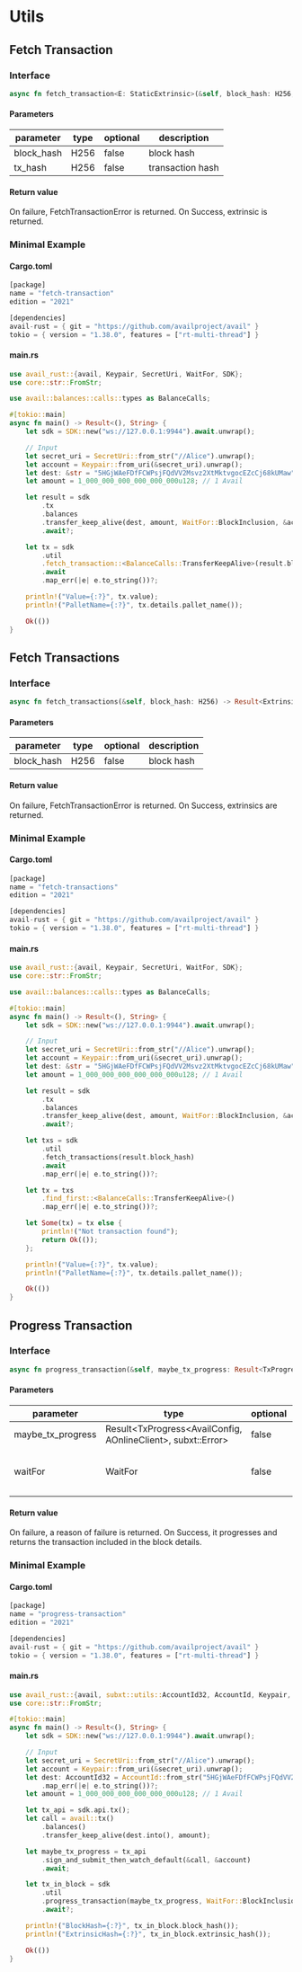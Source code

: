 # Utils

## Fetch Transaction

### Interface

```rust
async fn fetch_transaction<E: StaticExtrinsic>(&self, block_hash: H256, tx_hash: H256) -> Result<FoundExtrinsic<AvailConfig, AOnlineClient, E>, FetchTransactionError>;
```

#### Parameters

| parameter  | type | optional | description      |
| ---------- | ---- | -------- | ---------------- |
| block_hash | H256 | false    | block hash       |
| tx_hash    | H256 | false    | transaction hash |

#### Return value

On failure, FetchTransactionError is returned. On Success, extrinsic is returned.

### Minimal Example

#### Cargo.toml

```rust
[package]
name = "fetch-transaction"
edition = "2021"

[dependencies]
avail-rust = { git = "https://github.com/availproject/avail" }
tokio = { version = "1.38.0", features = ["rt-multi-thread"] }
```

#### main.rs

```rust
use avail_rust::{avail, Keypair, SecretUri, WaitFor, SDK};
use core::str::FromStr;

use avail::balances::calls::types as BalanceCalls;

#[tokio::main]
async fn main() -> Result<(), String> {
	let sdk = SDK::new("ws://127.0.0.1:9944").await.unwrap();

	// Input
	let secret_uri = SecretUri::from_str("//Alice").unwrap();
	let account = Keypair::from_uri(&secret_uri).unwrap();
	let dest: &str = "5HGjWAeFDfFCWPsjFQdVV2Msvz2XtMktvgocEZcCj68kUMaw"; // Eve
	let amount = 1_000_000_000_000_000_000u128; // 1 Avail

	let result = sdk
		.tx
		.balances
		.transfer_keep_alive(dest, amount, WaitFor::BlockInclusion, &account)
		.await?;

	let tx = sdk
		.util
		.fetch_transaction::<BalanceCalls::TransferKeepAlive>(result.block_hash, result.tx_hash)
		.await
		.map_err(|e| e.to_string())?;

	println!("Value={:?}", tx.value);
	println!("PalletName={:?}", tx.details.pallet_name());

	Ok(())
}
```

## Fetch Transactions

### Interface

```rust
async fn fetch_transactions(&self, block_hash: H256) -> Result<Extrinsics<AvailConfig, AOnlineClient>, FetchTransactionError> ;
```

#### Parameters

| parameter  | type | optional | description |
| ---------- | ---- | -------- | ----------- |
| block_hash | H256 | false    | block hash  |

#### Return value

On failure, FetchTransactionError is returned. On Success, extrinsics are returned.

### Minimal Example

#### Cargo.toml

```rust
[package]
name = "fetch-transactions"
edition = "2021"

[dependencies]
avail-rust = { git = "https://github.com/availproject/avail" }
tokio = { version = "1.38.0", features = ["rt-multi-thread"] }
```

#### main.rs

```rust
use avail_rust::{avail, Keypair, SecretUri, WaitFor, SDK};
use core::str::FromStr;

use avail::balances::calls::types as BalanceCalls;

#[tokio::main]
async fn main() -> Result<(), String> {
	let sdk = SDK::new("ws://127.0.0.1:9944").await.unwrap();

	// Input
	let secret_uri = SecretUri::from_str("//Alice").unwrap();
	let account = Keypair::from_uri(&secret_uri).unwrap();
	let dest: &str = "5HGjWAeFDfFCWPsjFQdVV2Msvz2XtMktvgocEZcCj68kUMaw"; // Eve
	let amount = 1_000_000_000_000_000_000u128; // 1 Avail

	let result = sdk
		.tx
		.balances
		.transfer_keep_alive(dest, amount, WaitFor::BlockInclusion, &account)
		.await?;

	let txs = sdk
		.util
		.fetch_transactions(result.block_hash)
		.await
		.map_err(|e| e.to_string())?;

	let tx = txs
		.find_first::<BalanceCalls::TransferKeepAlive>()
		.map_err(|e| e.to_string())?;

	let Some(tx) = tx else {
		println!("Not transaction found");
		return Ok(());
	};

	println!("Value={:?}", tx.value);
	println!("PalletName={:?}", tx.details.pallet_name());

	Ok(())
}
```

## Progress Transaction

### Interface

```rust
async fn progress_transaction(&self, maybe_tx_progress: Result<TxProgress<AvailConfig, AOnlineClient>, subxt::Error>, wait_for: WaitFor) -> Result<TransactionInBlock, String>;
```

#### Parameters

| parameter         | type                                               | optional | description                              |
| ----------------- | -------------------------------------------------- | -------- | ---------------------------------------- |
| maybe_tx_progress | Result<TxProgress<AvailConfig, AOnlineClient>, subxt::Error> | false    | transaction in progress                  |
| waitFor           | WaitFor                                            | false    | wait for block inclusion or finalization |

#### Return value

On failure, a reason of failure is returned. On Success, it progresses and returns the transaction included in the block details.

### Minimal Example

#### Cargo.toml

```rust
[package]
name = "progress-transaction"
edition = "2021"

[dependencies]
avail-rust = { git = "https://github.com/availproject/avail" }
tokio = { version = "1.38.0", features = ["rt-multi-thread"] }
```

#### main.rs

```rust
use avail_rust::{avail, subxt::utils::AccountId32, AccountId, Keypair, SecretUri, WaitFor, SDK};
use core::str::FromStr;

#[tokio::main]
async fn main() -> Result<(), String> {
	let sdk = SDK::new("ws://127.0.0.1:9944").await.unwrap();

	// Input
	let secret_uri = SecretUri::from_str("//Alice").unwrap();
	let account = Keypair::from_uri(&secret_uri).unwrap();
	let dest: AccountId32 = AccountId::from_str("5HGjWAeFDfFCWPsjFQdVV2Msvz2XtMktvgocEZcCj68kUMaw")
		.map_err(|e| e.to_string())?;
	let amount = 1_000_000_000_000_000_000u128; // 1 Avail

	let tx_api = sdk.api.tx();
	let call = avail::tx()
		.balances()
		.transfer_keep_alive(dest.into(), amount);

	let maybe_tx_progress = tx_api
		.sign_and_submit_then_watch_default(&call, &account)
		.await;

	let tx_in_block = sdk
		.util
		.progress_transaction(maybe_tx_progress, WaitFor::BlockInclusion)
		.await?;

	println!("BlockHash={:?}", tx_in_block.block_hash());
	println!("ExtrinsicHash={:?}", tx_in_block.extrinsic_hash());

	Ok(())
}
```
